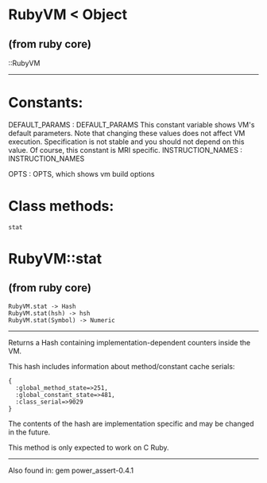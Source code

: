 # RubyVM < Object

(from ruby core)
---

::RubyVM

---
# Constants:

DEFAULT_PARAMS
:   DEFAULT_PARAMS This constant variable shows VM's default parameters. Note
    that changing these values does not affect VM execution. Specification is
    not stable and you should not depend on this value. Of course, this
    constant is MRI specific.
INSTRUCTION_NAMES
:   INSTRUCTION_NAMES

OPTS
:   OPTS, which shows vm build options



# Class methods:

    stat

# RubyVM::stat

(from ruby core)
---
    RubyVM.stat -> Hash
    RubyVM.stat(hsh) -> hsh
    RubyVM.stat(Symbol) -> Numeric

---

Returns a Hash containing implementation-dependent counters inside the VM.

This hash includes information about method/constant cache serials:

    {
      :global_method_state=>251,
      :global_constant_state=>481,
      :class_serial=>9029
    }

The contents of the hash are implementation specific and may be changed in the
future.

This method is only expected to work on C Ruby.


---
Also found in:
    gem power_assert-0.4.1

